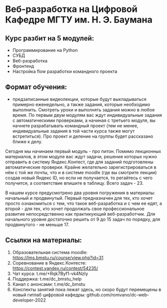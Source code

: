 # Веб-разработка на Цифровой Кафедре МГТУ им. Н. Э. Баумана

## Курс разбит на 5 модулей:
- Программирование на Python
- СУБД
- Веб-разработка
- Фронтенд
- Настройка flow разработки командного проекта

## Формат обучения:
- предзаписанные видеолекции, которые будут выкладываться примерно еженедельно, а также задания, которые необходимо выполнить. Смотреть уроки и выполнять задания можно в любое время. По первым двум модулям вас ждут индивидуальные задания с автоматическими проверками, а начиная с третьего модуля, вы начнете разрабатывать командный проект (тем не менее, индивидуальные задания в той части курса также могут встретиться). Про проект и деление на группы будет рассказано ближе к делу.

Сегодня мы начинаем первый модуль - про питон. Помимо лекционных материалов, в этом модуле вас ждут задачи, решение которых нужно отправить в систему Яндекс.Контест, где для заданий подготовлены автоматические проверки. Крайне желательно зарегистрироваться в нём с той же почты, что и в системе moodle (где вы смотрите лекции) создав новый Яндекс ID, но если не получается, то регайтесь с чего получится, а соответствие впишите в таблицу. Всего задач - 23.

В нашем курсе предусмотрено два уровня погружения в материалы: начальный и продвинутый. Первый предназначен для тех, кто хочет просто ознакомиться с тем, что такое веб-разработка и с чем ее едят, а второй - для тех, кто хочет продолжать свое профессиональное развитие непосредственно как практикующий веб-разработчик. Для начального уровня достаточно решить от 9 до 15 задач по порядку, для продвинутого - не меньше 17.

## Ссылки на материалы:

1. Образовательная система moodle: https://lms.bmstu.ru/course/view.php?id=31
2. Соревнование в Яндекс.Контесте: https://contest.yandex.ru/contest/54235/
3. Чат курса: t.me/+Rqk7Byf1-vk4NzIy
4. Поддержка: t.me/dc_bmstu_help
5. Канал с анонсами: t.me/dc_bmstu
6. Конспекты занятий пока лежат здесь, но скоро будут перемещены в новый гитлаб цифровой кафедры: github.com/romvano/dc-web-developer-2022
